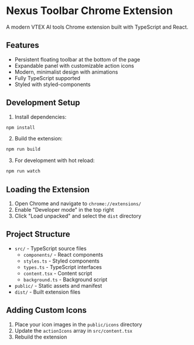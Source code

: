 # Nexus Toolbar Chrome Extension

A modern VTEX AI tools  Chrome extension built with TypeScript and React.

## Features

- Persistent floating toolbar at the bottom of the page
- Expandable panel with customizable action icons
- Modern, minimalist design with animations
- Fully TypeScript supported
- Styled with styled-components

## Development Setup

1. Install dependencies:
```bash
npm install
```

2. Build the extension:
```bash
npm run build
```

3. For development with hot reload:
```bash
npm run watch
```

## Loading the Extension

1. Open Chrome and navigate to `chrome://extensions/`
2. Enable "Developer mode" in the top right
3. Click "Load unpacked" and select the `dist` directory

## Project Structure

- `src/` - TypeScript source files
  - `components/` - React components
  - `styles.ts` - Styled components
  - `types.ts` - TypeScript interfaces
  - `content.tsx` - Content script
  - `background.ts` - Background script
- `public/` - Static assets and manifest
- `dist/` - Built extension files

## Adding Custom Icons

1. Place your icon images in the `public/icons` directory
2. Update the `actionIcons` array in `src/content.tsx`
3. Rebuild the extension
